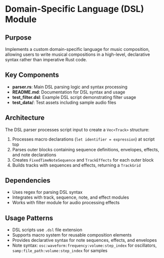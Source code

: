 # Domain-Specific Language (DSL) Module

## Purpose
Implements a custom domain-specific language for music composition, allowing users to write musical compositions in a high-level, declarative syntax rather than imperative Rust code.

## Key Components
- **parser.rs**: Main DSL parsing logic and syntax processing
- **README.md**: Documentation for DSL syntax and usage
- **test_filter.dsl**: Example DSL script demonstrating filter usage
- **test_data/**: Test assets including sample audio files

## Architecture
The DSL parser processes script input to create a `Vec<Track>` structure:
1. Processes macro declarations (`let identifier = expression`) at script top
2. Parses outer blocks containing sequence definitions, envelopes, effects, and note declarations
3. Creates `FixedTimeNoteSequence` and `TrackEffects` for each outer block
4. Builds tracks with sequences and effects, returning a `TrackGrid`

## Dependencies
- Uses regex for parsing DSL syntax
- Integrates with track, sequence, note, and effect modules
- Works with filter module for audio processing effects

## Usage Patterns
- DSL scripts use `.dsl` file extension
- Supports macro system for reusable composition elements
- Provides declarative syntax for note sequences, effects, and envelopes
- Note syntax: `osc:waveform:frequency:volume:step_index` for oscillators, `samp:file_path:volume:step_index` for samples